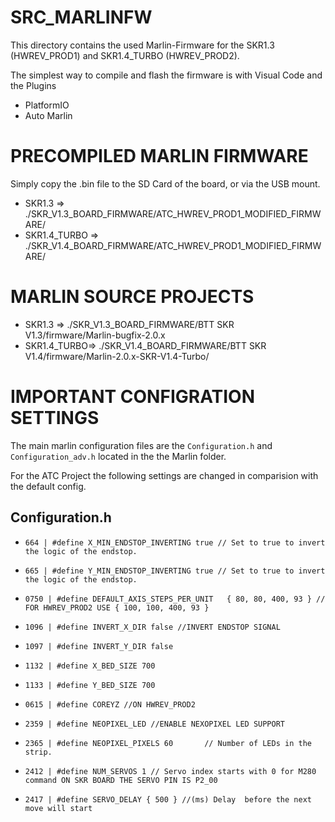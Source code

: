 # SRC_MARLINFW

This directory contains the used Marlin-Firmware for the SKR1.3 (HWREV_PROD1) and SKR1.4_TURBO (HWREV_PROD2).

The simplest way to compile and flash the firmware is with Visual Code and the Plugins

* PlatformIO
* Auto Marlin


# PRECOMPILED MARLIN FIRMWARE

Simply copy the .bin file to the SD Card of the board, or via the USB mount.


* SKR1.3 => ./SKR_V1.3_BOARD_FIRMWARE/ATC_HWREV_PROD1_MODIFIED_FIRMWARE/
* SKR1.4_TURBO => ./SKR_V1.4_BOARD_FIRMWARE/ATC_HWREV_PROD1_MODIFIED_FIRMWARE/

# MARLIN SOURCE PROJECTS

* SKR1.3 => ./SKR_V1.3_BOARD_FIRMWARE/BTT SKR V1.3/firmware/Marlin-bugfix-2.0.x
* SKR1.4_TURBO=> ./SKR_V1.4_BOARD_FIRMWARE/BTT SKR V1.4/firmware/Marlin-2.0.x-SKR-V1.4-Turbo/


# IMPORTANT CONFIGRATION SETTINGS

The main marlin configuration files are the `Configuration.h` and `Configuration_adv.h` located in the the Marlin folder.

For the ATC Project the following settings are changed in comparision with the default config.

## Configuration.h

* `664 | #define X_MIN_ENDSTOP_INVERTING true // Set to true to invert the logic of the endstop.`
* `665 | #define Y_MIN_ENDSTOP_INVERTING true // Set to true to invert the logic of the endstop.`

* `0750 | #define DEFAULT_AXIS_STEPS_PER_UNIT   { 80, 80, 400, 93 } // FOR HWREV_PROD2 USE { 100, 100, 400, 93 }`

* `1096 | #define INVERT_X_DIR false //INVERT ENDSTOP SIGNAL`
* `1097 | #define INVERT_Y_DIR false` 

* `1132 | #define X_BED_SIZE 700`
* `1133 | #define Y_BED_SIZE 700`

* `0615 | #define COREYZ //ON HWREV_PROD2`  

* `2359 | #define NEOPIXEL_LED //ENABLE NEXOPIXEL LED SUPPORT`
* `2365 | #define NEOPIXEL_PIXELS 60       // Number of LEDs in the strip.`

* `2412 | #define NUM_SERVOS 1 // Servo index starts with 0 for M280 command ON SKR BOARD THE SERVO PIN IS P2_00`
* `2417 | #define SERVO_DELAY { 500 } //(ms) Delay  before the next move will start`